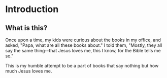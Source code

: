 <style>
bgy {
  background-color: yellow;
  color: black;
  font-weight: bold;
  }
</style>

# Introduction

## What is this?

Once upon a time, my kids were curious about the books in my office, and asked, "Papa, what are all these books about." I told them, "Mostly, they all say the same thing--that Jesus loves me, this I know, for the Bible tells me so."

This is my humble attempt to be a part of books that say nothing but how much Jesus loves me.
